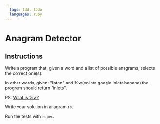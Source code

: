 ```yaml
---
  tags: tdd, todo
  languages: ruby
---
```


# Anagram Detector

## Instructions

Write a program that, given a word and a list of possible anagrams,
selects the correct one(s).

In other words, given: "listen" and %w(enlists google inlets banana) 
the program should return "inlets".

PS. [What is %w?](http://stackoverflow.com/questions/1274675/ruby-what-does-warray-mean)

Write your solution in anagram.rb.

Run the tests with `rspec`.